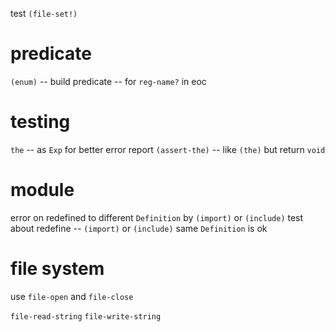 test `(file-set!)`

# predicate

`(enum)` -- build predicate -- for `reg-name?` in eoc

# testing

`the` -- as `Exp` for better error report
`(assert-the)` -- like `(the)` but return `void`

# module

error on redefined to different `Definition` by `(import)` or `(include)`
test about redefine -- `(import)` or `(include)` same `Definition` is ok

# file system

use `file-open` and `file-close`

`file-read-string`
`file-write-string`
